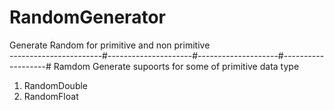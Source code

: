 # RandomGenerator
Generate Random for primitive and non primitive  
-----------------------#---------------------#--------------------#-------------------# 
Ramdom Generate supoorts for some of primitive data type 
1) RandomDouble
2) RandomFloat
